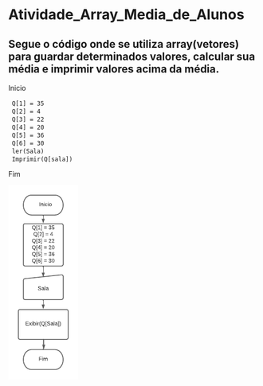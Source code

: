 # Atividade_Array_Media_de_Alunos
## Segue o código onde se utiliza array(vetores) para guardar determinados valores, calcular sua média e imprimir valores acima da média. 

Inicio

     Q[1] = 35
     Q[2] = 4
     Q[3] = 22
     Q[4] = 20
     Q[5] = 36
     Q[6] = 30
     ler(Sala)
     Imprimir(Q[sala])
Fim     


![Fluxograma](https://github.com/Feliciano-tech/Atividade_Array_Media_de_Alunos/blob/main/Fluxograma-1.png)
